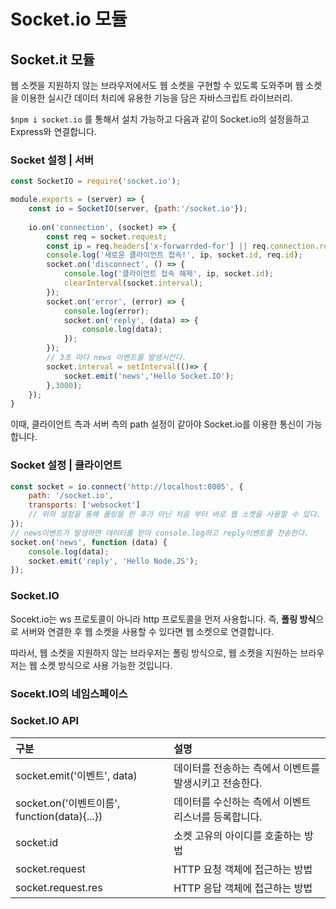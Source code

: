 # Socket.io 모듈

## Socket.it 모듈

 웹 소켓을 지원하지 않는 브라우저에서도 웹 소켓을 구현할 수 있도록 도와주며 웹 소켓을 이용한 실시간 데이터 처리에 유용한 기능을 담은 자바스크립트 라이브러리.

`$npm i socket.io` 를 통해서 설치 가능하고 다음과 같이 Socket.io의 설정을하고 Express와 연결합니다.

### Socket 설정 \| 서버

```javascript
const SocketIO = require('socket.io');

module.exports = (server) => {
    const io = SocketIO(server, {path:'/socket.io'});
    
    io.on('connection', (socket) => {
        const req = socket.request;
        const ip = req.headers['x-forwarrded-for'] || req.connection.remoteAddress;
        console.log('새로운 클라이언트 접속!', ip, socket.id, req.id);
        socket.on('disconnect', () => {
            console.log('클라이언트 접속 해제', ip, socket.id);
            clearInterval(socket.interval);
        });
        socket.on('error', (error) => {
            console.log(error);
            socket.on('reply', (data) => {
                console.log(data);
            });
        });
        // 3초 마다 news 이벤트를 발생시킨다.
        socket.interval = setInterval(()=> {
            socket.emit('news','Hello Socket.IO');
        },3000);
    });
}
```

 이때, 클라이언트 측과 서버 측의 path 설정이 같아야 Socket.io를 이용한 통신이 가능합니다. 

### Socket 설정 \| 클라이언트

```javascript
const socket = io.connect('http://localhost:8005', {
    path: '/socket.io',
    transports: ['websocket']
    // 위의 설정을 통해 폴링을 한 후가 아닌 처음 부터 바로 웹 소켓을 사용할 수 있다.
});
// news이벤트가 발생하면 데이터를 받아 console.log하고 reply이벤트를 전송한다.
socket.on('news', function (data) {
    console.log(data);
    socket.emit('reply', 'Hello Node.JS');
});
```

### Socket.IO

 Socekt.io는 ws 프로토콜이 아니라 http 프로토콜을 먼저 사용합니다. 즉, **폴링 방식**으로 서버와 연결한 후 웹 소켓을 사용할 수 있다면 웹 소켓으로 연결합니다. 

 따라서, 웹 소켓을 지원하지 않는 브라우저는 폴링 방식으로, 웹 소켓을 지원하는 브라우저는 웹 소켓 방식으로 사용 가능한 것입니다.

### Socekt.IO의 네임스페이스 





### Socket.IO API

| 구분 | 설명  |
| :--- | :--- |
| socket.emit\('이벤트', data\) | 데이터를 전송하는 측에서 이벤트를 발생시키고 전송한다. |
| socket.on\('이벤트이름', function\(data\){...}\) | 데이터를 수신하는 측에서 이벤트 리스너를 등록합니다.  |
| socket.id | 소켓 고유의 아이디를 호출하는 방법 |
| socket.request | HTTP 요청 객체에 접근하는 방법  |
| socket.request.res | HTTP 응답 객체에 접근하는 방법  |

